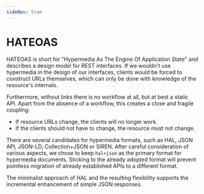 ```yaml
---
sideNav: true
---
```


# HATEOAS

HATEOAS is short for "Hypermedia As The Engine Of Application State" and describes a design model for REST interfaces.
If we wouldn't use hypermedia in the design of our interfaces, clients would be forced to construct URLs themselves, which can only be done with knowledge of the resource's internals.

Furthermore, without links there is no workflow at all, but at best a static API.
Apart from the absence of a workflow, this creates a close and fragile coupling:

- If resource URLs change, the clients will no longer work.
- If the clients should not have to change, the resource must not change.

There are several candidates for hypermedia formats, such as HAL, JSON API, JSON-LD, Collection+JSON or SIREN.
After careful consideration of various aspects, we chose to keep `hal+json` as the primary format for hypermedia documents.
Sticking to the already adopted format will prevent pointless migration of already established APIs to a different format.

The minimalist approach of HAL and the resulting flexibility supports the incremental enhancement of simple JSON responses.
